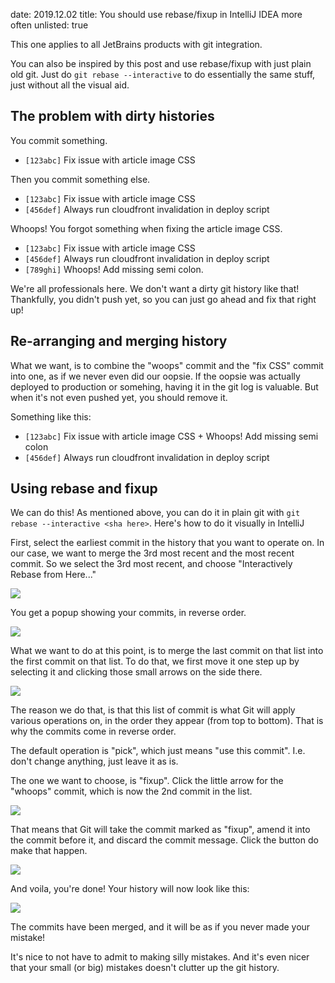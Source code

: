date: 2019.12.02
title: You should use rebase/fixup in IntelliJ IDEA more often
unlisted: true

This one applies to all JetBrains products with git integration.

You can also be inspired by this post and use rebase/fixup with just plain old git. Just do `git rebase --interactive` to do essentially the same stuff, just without all the visual aid.


## The problem with dirty histories

You commit something.

* `[123abc]` Fix issue with article image CSS

Then you commit something else.

* `[123abc]` Fix issue with article image CSS
* `[456def]` Always run cloudfront invalidation in deploy script

Whoops! You forgot something when fixing the article image CSS.

* `[123abc]` Fix issue with article image CSS
* `[456def]` Always run cloudfront invalidation in deploy script
* `[789ghi]` Whoops! Add missing semi colon.

We're all professionals here. We don't want a dirty git history like that! Thankfully, you didn't push yet, so you can just go ahead and fix that right up!

## Re-arranging and merging history

What we want, is to combine the "woops" commit and the "fix CSS" commit into one, as if we never even did our oopsie. If the oopsie was actually deployed to production or somehing, having it in the git log is valuable. But when it's not even pushed yet, you should remove it. 

Something like this:

* `[123abc]` Fix issue with article image CSS + Whoops! Add missing semi colon
* `[456def]` Always run cloudfront invalidation in deploy script

## Using rebase and fixup

We can do this! As mentioned above, you can do it in plain git with `git rebase --interactive <sha here>`. Here's how to do it visually in IntelliJ

First, select the earliest commit in the history that you want to operate on. In our case, we want to merge the 3rd most recent and the most recent commit. So we select the 3rd most recent, and choose "Interactively Rebase from Here..."

<p><img src="/static/posts/intellij_rebase_fixup/step_1.jpg" style="max-width: 600px">

You get a popup showing your commits, in reverse order.

<p><img src="/static/posts/intellij_rebase_fixup/step_2.jpg" style="max-width: 400px">

What we want to do at this point, is to merge the last commit on that list into the first commit on that list. To do that, we first move it one step up by selecting it and clicking those small arrows on the side there.

<p><img src="/static/posts/intellij_rebase_fixup/step_3.jpg" style="max-width: 400px">

The reason we do that, is that this list of commit is what Git will apply various operations on, in the order they appear (from top to bottom). That is why the commits come in reverse order.

The default operation is "pick", which just means "use this commit". I.e. don't change anything, just leave it as is.

The one we want to choose, is "fixup". Click the little arrow for the "whoops" commit, which is now the 2nd commit in the list.

<p><img src="/static/posts/intellij_rebase_fixup/step_4.jpg" style="max-width: 400px">

That means that Git will take the commit marked as "fixup", amend it into the commit before it, and discard the commit message. Click the button do make that happen.

<p><img src="/static/posts/intellij_rebase_fixup/step_5.jpg" style="max-width: 400px">

And voila, you're done! Your history will now look like this:

<p><img src="/static/posts/intellij_rebase_fixup/step_6.jpg" style="max-width: 600px">

The commits have been merged, and it will be as if you never made your mistake!

It's nice to not have to admit to making silly mistakes. And it's even nicer that your small (or big) mistakes doesn't clutter up the git history.

